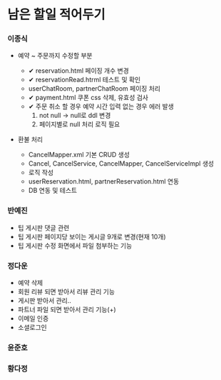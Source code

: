 # 남은 할일 적어두기

### 이종식
- 예약 ~ 주문까지 수정할 부분
    - ✔ reservation.html 페이징 개수 변경
    - ✔ reservationRead.htrml 테스트 및 확인
    - userChatRoom, partnerChatRoom 페이징 처리
    - ✔ payment.html 쿠폰 css 삭제, 유효성 검사
    - ✔ 주문 취소 할 경우 예약 시간 입력 없는 경우 에러 발생
        1. not null -> null로 ddl 변경
        2. 페이지별로 null 처리 로직 필요 

- 환불 처리
    - CancelMapper.xml 기본 CRUD 생성
    - Cancel, CancelService, CancelMapper, CancelServiceImpl 생성
    - 로직 작성
    - userReservation.html, partnerReservation.html 연동
    - DB 연동 및 테스트 

### 반예진
- 팁 게시판 댓글 관련
- 팁 게시판 페이지당 보이는 게시글 9개로 변경(현재 10개)
- 팁 게시판 수정 화면에서 파일 첨부하는 기능
  
### 정다운
- 예약 삭제
- 회원 리뷰 되면 받아서 리뷰 관리 기능
- 게시판 받아서 관리..
- 파트너 파일 되면 받아서 관리 기능(+) 
- 이메일 인증
- 소셜로그인

### 윤준호


### 황다정
